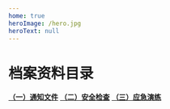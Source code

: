 ```yaml
---
home: true
heroImage: /hero.jpg
heroText: null
---
```

# 档案资料目录

[**（一）通知文件**](/safenote/) 
[**（二）安全检查**](/safety-inspection/) 
[**（三）应急演练**](/yanlian-record/) 
